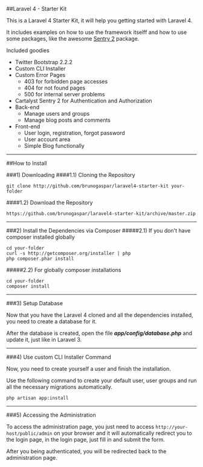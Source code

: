 ##Laravel 4 - Starter Kit

This is a Laravel 4 Starter Kit, it will help you getting started with Laravel 4.

It includes examples on how to use the framework itselff and how to use some packages, like the awesome [Sentry 2](http://github.com/cartalyst/sentry) package.

Included goodies

* Twitter Bootstrap 2.2.2
* Custom CLI Installer
* Custom Error Pages
	* 403 for forbidden page accesses
	* 404 for not found pages
	* 500 for internal server problems
* Cartalyst Sentry 2 for Authentication and Authorization
* Back-end
	* Manage users and groups
	* Manage blog posts and comments
* Front-end
	* User login, registration, forgot password
	* User account area
	* Simple Blog functionally

-----

##How to Install

###1) Downloading
####1.1) Cloning the Repository

	git clone http://github.com/brunogaspar/laravel4-starter-kit your-folder

####1.2) Download the Repository

	https://github.com/brunogaspar/laravel4-starter-kit/archive/master.zip

-----

###2) Install the Dependencies via Composer
#####2.1) If you don't have composer installed globally

	cd your-folder
	curl -s http://getcomposer.org/installer | php
	php composer.phar install

#####2.2) For globally composer installations

	cd your-folder
	composer install

-----

###3) Setup Database

Now that you have the Laravel 4 cloned and all the dependencies installed, you need to create a database for it.

After the database is created, open the file ***app/config/database.php*** and update it, just like in Laravel 3.

-----

###4) Use custom CLI Installer Command

Now, you need to create yourself a user and finish the installation.

Use the following command to create your default user, user groups and run all the necessary migrations automatically.

	php artisan app:install

-----

###5) Accessing the Administration

To access the administration page, you just need to access `http://your-host/public/admin` on your browser and it will automatically redirect you to the login page, in the login page, just fill in and submit the form.

After you being authenticated, you will be redirected back to the administration page.
